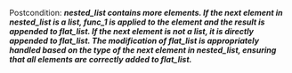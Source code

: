 Postcondition: ***nested_list contains more elements. If the next element in nested_list is a list, func_1 is applied to the element and the result is appended to flat_list. If the next element is not a list, it is directly appended to flat_list. The modification of flat_list is appropriately handled based on the type of the next element in nested_list, ensuring that all elements are correctly added to flat_list.***